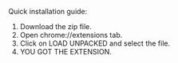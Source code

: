 Quick installation guide:
1. Download the zip file.
2. Open chrome://extensions tab.
3. Click on LOAD UNPACKED and select the file.
4. YOU GOT THE EXTENSION.
